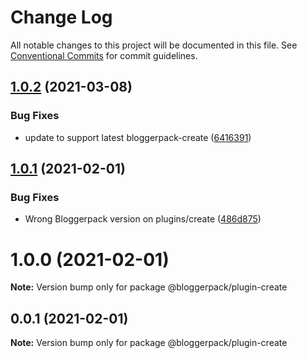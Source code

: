 # Change Log

All notable changes to this project will be documented in this file.
See [Conventional Commits](https://conventionalcommits.org) for commit guidelines.

## [1.0.2](https://github.com/bloggerpack/bloggerpack/compare/@bloggerpack/plugin-create@1.0.1...@bloggerpack/plugin-create@1.0.2) (2021-03-08)


### Bug Fixes

* update to support latest bloggerpack-create ([6416391](https://github.com/bloggerpack/bloggerpack/commit/64163918ef08a8c6392ca5f9b33d159f01ec4d45))





## [1.0.1](https://github.com/bloggerpack/bloggerpack/compare/@bloggerpack/plugin-create@1.0.0...@bloggerpack/plugin-create@1.0.1) (2021-02-01)


### Bug Fixes

* Wrong Bloggerpack version on plugins/create ([486d875](https://github.com/bloggerpack/bloggerpack/commit/486d875f31c76c1ce3d2d2b8d341ae1afa174bad))





# 1.0.0 (2021-02-01)

**Note:** Version bump only for package @bloggerpack/plugin-create





## 0.0.1 (2021-02-01)

**Note:** Version bump only for package @bloggerpack/plugin-create
